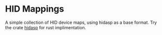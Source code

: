# HID Mappings

A simple collection of HID device maps, using hidasp as a base format. 
Try the crate [hidasp](https://crates.io/crates/hid-and-seek) for rust implimentation.
